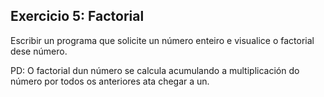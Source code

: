 ## Exercicio 5: Factorial
Escribir un programa que solicite un número enteiro e visualice o factorial dese número.

PD: O factorial dun número se calcula acumulando a multiplicación do número por todos os anteriores ata chegar a un.